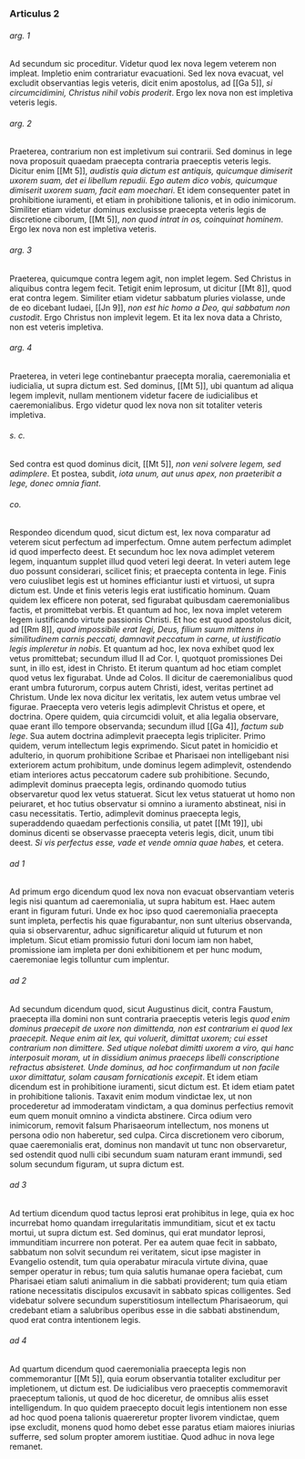 ### Articulus 2

###### arg. 1
Ad secundum sic proceditur. Videtur quod lex nova legem veterem non impleat. Impletio enim contrariatur evacuationi. Sed lex nova evacuat, vel excludit observantias legis veteris, dicit enim apostolus, ad [[Ga 5]], *si circumcidimini, Christus nihil vobis proderit*. Ergo lex nova non est impletiva veteris legis.

###### arg. 2
Praeterea, contrarium non est impletivum sui contrarii. Sed dominus in lege nova proposuit quaedam praecepta contraria praeceptis veteris legis. Dicitur enim [[Mt 5]], *audistis quia dictum est antiquis, quicumque dimiserit uxorem suam, det ei libellum repudii. Ego autem dico vobis, quicumque dimiserit uxorem suam, facit eam moechari*. Et idem consequenter patet in prohibitione iuramenti, et etiam in prohibitione talionis, et in odio inimicorum. Similiter etiam videtur dominus exclusisse praecepta veteris legis de discretione ciborum, [[Mt 5]], *non quod intrat in os, coinquinat hominem*. Ergo lex nova non est impletiva veteris.

###### arg. 3
Praeterea, quicumque contra legem agit, non implet legem. Sed Christus in aliquibus contra legem fecit. Tetigit enim leprosum, ut dicitur [[Mt 8]], quod erat contra legem. Similiter etiam videtur sabbatum pluries violasse, unde de eo dicebant Iudaei, [[Jn 9]], *non est hic homo a Deo, qui sabbatum non custodit*. Ergo Christus non implevit legem. Et ita lex nova data a Christo, non est veteris impletiva.

###### arg. 4
Praeterea, in veteri lege continebantur praecepta moralia, caeremonialia et iudicialia, ut supra dictum est. Sed dominus, [[Mt 5]], ubi quantum ad aliqua legem implevit, nullam mentionem videtur facere de iudicialibus et caeremonialibus. Ergo videtur quod lex nova non sit totaliter veteris impletiva.

###### s. c.
Sed contra est quod dominus dicit, [[Mt 5]], *non veni solvere legem, sed adimplere*. Et postea, subdit, *iota unum, aut unus apex, non praeteribit a lege, donec omnia fiant*.

###### co.
Respondeo dicendum quod, sicut dictum est, lex nova comparatur ad veterem sicut perfectum ad imperfectum. Omne autem perfectum adimplet id quod imperfecto deest. Et secundum hoc lex nova adimplet veterem legem, inquantum supplet illud quod veteri legi deerat. In veteri autem lege duo possunt considerari, scilicet finis; et praecepta contenta in lege. Finis vero cuiuslibet legis est ut homines efficiantur iusti et virtuosi, ut supra dictum est. Unde et finis veteris legis erat iustificatio hominum. Quam quidem lex efficere non poterat, sed figurabat quibusdam caeremonialibus factis, et promittebat verbis. Et quantum ad hoc, lex nova implet veterem legem iustificando virtute passionis Christi. Et hoc est quod apostolus dicit, ad [[Rm 8]], *quod impossibile erat legi, Deus, filium suum mittens in similitudinem carnis peccati, damnavit peccatum in carne, ut iustificatio legis impleretur in nobis*. Et quantum ad hoc, lex nova exhibet quod lex vetus promittebat; secundum illud II ad Cor. I, quotquot promissiones Dei sunt, in illo est, idest in Christo. Et iterum quantum ad hoc etiam complet quod vetus lex figurabat. Unde ad Colos. II dicitur de caeremonialibus quod erant umbra futurorum, corpus autem Christi, idest, veritas pertinet ad Christum. Unde lex nova dicitur lex veritatis, lex autem vetus umbrae vel figurae. Praecepta vero veteris legis adimplevit Christus et opere, et doctrina. Opere quidem, quia circumcidi voluit, et alia legalia observare, quae erant illo tempore observanda; secundum illud [[Ga 4]], *factum sub lege*. Sua autem doctrina adimplevit praecepta legis tripliciter. Primo quidem, verum intellectum legis exprimendo. Sicut patet in homicidio et adulterio, in quorum prohibitione Scribae et Pharisaei non intelligebant nisi exteriorem actum prohibitum, unde dominus legem adimplevit, ostendendo etiam interiores actus peccatorum cadere sub prohibitione. Secundo, adimplevit dominus praecepta legis, ordinando quomodo tutius observaretur quod lex vetus statuerat. Sicut lex vetus statuerat ut homo non peiuraret, et hoc tutius observatur si omnino a iuramento abstineat, nisi in casu necessitatis. Tertio, adimplevit dominus praecepta legis, superaddendo quaedam perfectionis consilia, ut patet [[Mt 19]], ubi dominus dicenti se observasse praecepta veteris legis, dicit, unum tibi deest. *Si vis perfectus esse, vade et vende omnia quae habes,* et cetera.

###### ad 1
Ad primum ergo dicendum quod lex nova non evacuat observantiam veteris legis nisi quantum ad caeremonialia, ut supra habitum est. Haec autem erant in figuram futuri. Unde ex hoc ipso quod caeremonialia praecepta sunt impleta, perfectis his quae figurabantur, non sunt ulterius observanda, quia si observarentur, adhuc significaretur aliquid ut futurum et non impletum. Sicut etiam promissio futuri doni locum iam non habet, promissione iam impleta per doni exhibitionem et per hunc modum, caeremoniae legis tolluntur cum implentur.

###### ad 2
Ad secundum dicendum quod, sicut Augustinus dicit, contra Faustum, praecepta illa domini non sunt contraria praeceptis veteris legis *quod enim dominus praecepit de uxore non dimittenda, non est contrarium ei quod lex praecepit. Neque enim ait lex, qui voluerit, dimittat uxorem; cui esset contrarium non dimittere. Sed utique nolebat dimitti uxorem a viro, qui hanc interposuit moram, ut in dissidium animus praeceps libelli conscriptione refractus absisteret. Unde dominus, ad hoc confirmandum ut non facile uxor dimittatur, solam causam fornicationis excepit*. Et idem etiam dicendum est in prohibitione iuramenti, sicut dictum est. Et idem etiam patet in prohibitione talionis. Taxavit enim modum vindictae lex, ut non procederetur ad immoderatam vindictam, a qua dominus perfectius removit eum quem monuit omnino a vindicta abstinere. Circa odium vero inimicorum, removit falsum Pharisaeorum intellectum, nos monens ut persona odio non haberetur, sed culpa. Circa discretionem vero ciborum, quae caeremonialis erat, dominus non mandavit ut tunc non observaretur, sed ostendit quod nulli cibi secundum suam naturam erant immundi, sed solum secundum figuram, ut supra dictum est.

###### ad 3
Ad tertium dicendum quod tactus leprosi erat prohibitus in lege, quia ex hoc incurrebat homo quandam irregularitatis immunditiam, sicut et ex tactu mortui, ut supra dictum est. Sed dominus, qui erat mundator leprosi, immunditiam incurrere non poterat. Per ea autem quae fecit in sabbato, sabbatum non solvit secundum rei veritatem, sicut ipse magister in Evangelio ostendit, tum quia operabatur miracula virtute divina, quae semper operatur in rebus; tum quia salutis humanae opera faciebat, cum Pharisaei etiam saluti animalium in die sabbati providerent; tum quia etiam ratione necessitatis discipulos excusavit in sabbato spicas colligentes. Sed videbatur solvere secundum superstitiosum intellectum Pharisaeorum, qui credebant etiam a salubribus operibus esse in die sabbati abstinendum, quod erat contra intentionem legis.

###### ad 4
Ad quartum dicendum quod caeremonialia praecepta legis non commemorantur [[Mt 5]], quia eorum observantia totaliter excluditur per impletionem, ut dictum est. De iudicialibus vero praeceptis commemoravit praeceptum talionis, ut quod de hoc diceretur, de omnibus aliis esset intelligendum. In quo quidem praecepto docuit legis intentionem non esse ad hoc quod poena talionis quaereretur propter livorem vindictae, quem ipse excludit, monens quod homo debet esse paratus etiam maiores iniurias sufferre, sed solum propter amorem iustitiae. Quod adhuc in nova lege remanet.

